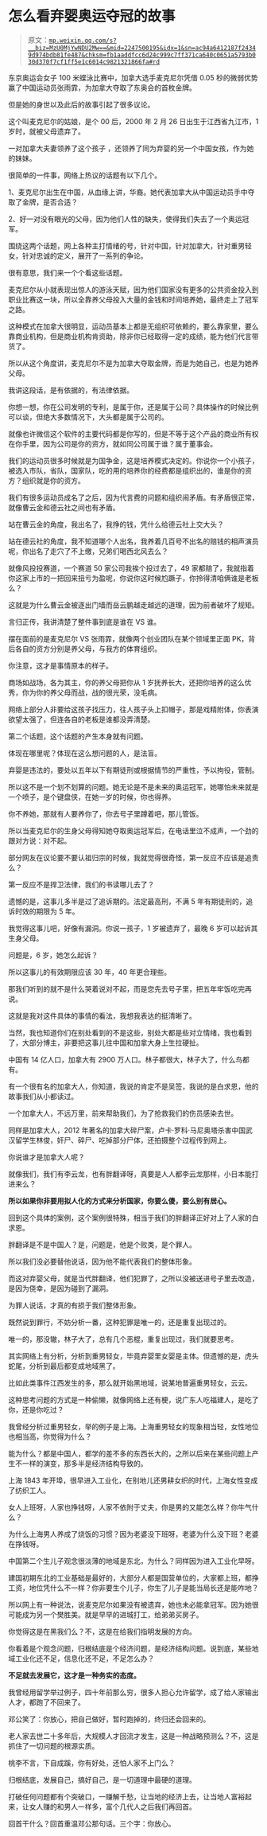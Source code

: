 # 怎么看弃婴奥运夺冠的故事

> 原文：[`mp.weixin.qq.com/s?__biz=MzU0MjYwNDU2Mw==&mid=2247500195&idx=1&sn=ac94a6412187f24349d974bdb81fe487&chksm=fb1aaddfcc6d24c999c7ff371ca640c0651a5793b030d370f7cf1ff5e1c6014c9821321866fa#rd`](http://mp.weixin.qq.com/s?__biz=MzU0MjYwNDU2Mw==&mid=2247500195&idx=1&sn=ac94a6412187f24349d974bdb81fe487&chksm=fb1aaddfcc6d24c999c7ff371ca640c0651a5793b030d370f7cf1ff5e1c6014c9821321866fa#rd)

东京奥运会女子 100 米蝶泳比赛中，加拿大选手麦克尼尔凭借 0.05 秒的微弱优势赢了中国运动员张雨霏，为加拿大夺取了东奥会的首枚金牌。 

但是她的身世以及此后的故事引起了很多议论。

这个叫麦克尼尔的姑娘，是个 00 后，2000 年 2 月 26 日出生于江西省九江市，1 岁时，就被父母遗弃了。

一对加拿大夫妻领养了这个孩子 ，还领养了同为弃婴的另一个中国女孩，作为她的妹妹。 

很简单的一件事，网络上热议的话题有以下几个。 

1、麦克尼尔出生在中国，从血缘上讲，华裔。她代表加拿大从中国运动员手中夺取了金牌，是否合适？

2、好一对没有眼光的父母，因为他们人性的缺失，使得我们失去了一个奥运冠军。

围绕这两个话题，网上各种主打情绪的号，针对中国，针对加拿大，针对重男轻女，针对忠诚的定义，展开了一系列的争论。

很有意思，我们来一个个看这些话题。

麦克尼尔从小就表现出惊人的游泳天赋，因为他们国家没有更多的公共资金投入到职业比赛这一块，所以全靠养父母投入大量的金钱和时间培养她，最终走上了冠军之路。

这种模式在加拿大很明显，运动员基本上都是无组织可依赖的，要么靠家里，要么靠商业机构，但是商业机构肯资助，除非你已经取得一定的成绩，能为他们代言带货了。 

所以从这个角度讲，麦克尼尔不是为加拿大夺取金牌，而是为她自己，也是为她养父母。

我讲这段话，是有依据的，有法律依据。 

你想一想，你在公司发明的专利，是属于你，还是属于公司？具体操作的时候比例可以谈，但绝大多数情况下，大头都是属于公司的。

就像也许微信这个软件的主要代码都是你写的，但是不等于这个产品的商业所有权在你手里，因为公司是你的资方，就如同公司属于谁？属于董事会。

我们的运动员很多时候就是为国争金，这是培养模式决定的。你说你一个小孩子，被选入市队，省队，国家队，吃的用的培养你的经费都是组织出的，谁是你的资方？组织就是你的资方。 

我们有很多运动员成名了之后，因为代言费的问题和组织闹矛盾。有矛盾很正常，就像曹云金和德云社之间也有矛盾。

站在曹云金的角度，我出名了，我挣的钱，凭什么给德云社上交大头？

站在德云社的角度，我不知道哪个人出名，我养着几百号不出名的赔钱的相声演员呢，你出名了走穴了不上缴，兄弟们喝西北风去么？

就像风投投赛道，一个赛道 50 家公司我挨个投过去了，49 家都赔了，我就指着你这家上市的一把回来扭亏为盈呢，你说你这时候尥蹶子，你拎得清咱俩谁是老板么？ 

这就是为什么曹云金被逐出门墙而岳云鹏越走越远的道理，因为前者破坏了规矩。

言归正传，我讲清楚了整件事到底是谁在 VS 谁。

摆在面前的是麦克尼尔 VS 张雨霏，就像两个创业团队在某个领域里正面 PK，背后各自的资方分别是养父母，与我方的体育组织。

你注意，这才是事情原本的样子。

商场如战场，各为其主，你的养父母把你从 1 岁抚养长大，还把你培养的这么优秀，你为你的养父母而战，战的很光荣，没毛病。 

网络上部分人非要给这孩子找压力，往人孩子头上扣帽子，那是戏精附体，你表演欲望太强了，但连各自的老板是谁都没弄清楚。 

第二个话题，这个话题的产生本身就有问题。 

体现在哪里呢？体现在这么想问题的人，是法盲。 

弃婴是违法的，要处以五年以下有期徒刑或根据情节的严重性，予以拘役，管制。 

所以这不是一个划不划算的问题。她无论是不是未来的奥运冠军，她哪怕未来就是一个喷子，是个键盘侠，在她一岁的时候，你也得养。 

你不养她，那就有人要养你了，你去号子里蹲着吧，那儿管饭。

所以当麦克尼尔的生身父母得知她夺取奥运冠军后，在电话里泣不成声，一个劲的跟对方说：对不起。

部分网友在议论要不要认祖归宗的时候，我就觉得很奇怪，第一反应不应该是追责么？ 

第一反应不是捍卫法律，我们的书读哪儿去了？

遗憾的是，这事儿多半是过了追诉期的。法定最高刑，不满 5 年有期徒刑的，追诉时效的期限为 5 年。

我觉得这事儿吧，好像有漏洞。你说一孩子，1 岁被遗弃了，最晚 6 岁可以起诉其生身父母。

问题是，6 岁，她怎么起诉？

所以这事儿的有效期限应该 30 年，40 年更合理些。 

那我们听到的就不是什么哭着说对不起，而是您先去号子里，把五年牢饭吃完再说。 

这就是我对这件具体的事情的看法，我想我表达的挺清晰了。 

当然，我也知道你们在别处看到的不是这些，别处大都是些对立情绪，我也看到了，大部分博主，非要把这事儿往中国和加拿大身上生拉硬扯。 

中国有 14 亿人口，加拿大有 2900 万人口。林子都很大，林子大了，什么鸟都有。

有一个很有名的加拿大人，你知道，我说的肯定不是吴签，我说的是白求恩，他的故事我们从小都读过。

一个加拿大人，不远万里，前来帮助我们，为了抢救我们的伤员感染去世。

同样是加拿大人，2012 年著名的加拿大碎尸案，卢卡·罗科·马尼奥塔杀害中国武汉留学生林俊，奸尸、碎尸、吃掉部分尸体，还拍摄整个过程传到网上。

你说谁才是加拿大人呢？

就像我们，我们有李云龙，也有胖翻译呀，真要是人人都李云龙那样，小日本能打进来么？

**所以如果你非要用拟人化的方式来分析国家，你要么傻，要么别有居心。** 

回到这个具体的案例，这个案例很特殊，相当于我们的胖翻译正好对上了人家的白求恩。 

胖翻译是不是中国人？是，问题是，他是个败类，是个罪人。 

所以我们没必要替他说话，因为他不能代表我们的整体形象。

而这对弃婴父母，就是当代胖翻译，他们犯罪了，之所以没被送进号子里去改造，是因为侥幸，是因为碰到了漏洞。 

为罪人说话，才真的有损于我们整体形象。 

既然说到罪行，不妨分析一番，这种犯罪是唯一的，还是重复出现过的。 

唯一的，那没辙，林子大了，总有几个恶棍，重复出现过，我们就要思考。

其实网络上有分析，分析到重男轻女，毕竟弃婴里女婴是主体。但遗憾的是，虎头蛇尾，分析到最后都变成地域黑了。 

比如此类事件江西发生的多，那么就开始黑地域，说某地普遍重男轻女，云云。 

这种思考问题的方式是一种偷懒，就像网络上还有梗，说广东人吃福建人，是吃了你，还是你吃过？ 

我曾经分析过重男轻女，举的例子是上海。上海重男轻女的现象相当轻，女性地位也相当高，你觉得为什么？

能为什么？都是中国人，都学的差不多的东西长大的，之所以后来在某些问题上产生不一样的演变，那多半是经济结构导致的。 

上海 1843 年开埠，很早进入工业化，在别地儿还男耕女织的时代，上海女性变成了纺织工人。 

女人上班呀，人家也挣钱呀，人家不依附于丈夫，你是男的又能怎么样？你牛气什么？ 

为什么上海男人养成了烧饭的习惯？因为老婆没下班呀，老婆为什么没下班？老婆在挣钱呀。 

中国第二个生儿子观念很淡薄的地域是东北，为什么？同样因为进入工业化早呀。 

建国初期东北的工业基础是最好的，大部分人都是国营单位的，大家都上班，都挣工资，地位凭什么不一样？你非要生个儿子，你生了儿子是能当局长还是能咋地？ 

所以网上有一种说法，说麦克尼尔如果没有被遗弃，她也未必能拿冠军。因为她很可能成为另一个樊胜美。就是早早的进城打工，给弟弟买房子。

你觉得这是在黑我们么？不，这是在给我们指明发展的方向。

你看着是个观念问题，归根结底是个经济问题，是经济结构问题。说到底，某些地域工业化还不足，信息化还不足，不足怎么办？ 

**不足就去发展它，这才是一种务实的态度。**

我曾经用留学举过例子，四十年前那么穷，很多人担心允许留学，成了给人家输出人才，都跑了不回来了。 

邓公笑了：你放心，把自己做好，暂时跑掉的，终归还会回来的。

老人家去世二十多年后，大规模人才回流才发生，这是一种战略预测么？不，这是抓住了一切问题的根源实质。

桃李不言，下自成蹊，你有好处，还怕人家不上门么？ 

归根结底，发展自己，搞好自己，是一切道理中最硬的道理。

打破任何问题都有个突破口，一赚解千愁，让当地的经济上去，让当地人富裕起来，让女人赚的和男人一样多，富个几代人之后我们再回首。

回首干什么？回首重温邓公那句话。三个字：你放心。